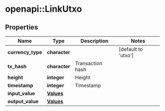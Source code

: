 # openapi::LinkUtxo


## Properties
Name | Type | Description | Notes
------------ | ------------- | ------------- | -------------
**currency_type** | **character** |  | [default to &#39;utxo&#39;]
**tx_hash** | **character** | Transaction hash | 
**height** | **integer** | Height | 
**timestamp** | **integer** | Timestamp | 
**input_value** | [**Values**](values.md) |  | 
**output_value** | [**Values**](values.md) |  | 


